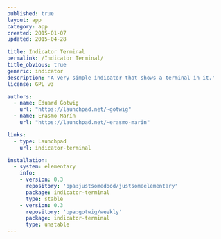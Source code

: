 ```yaml
---
published: true
layout: app
category: app
created: 2015-01-07
updated: 2015-04-28

title: Indicator Terminal
permalink: /Indicator Terminal/
title_obvious: true
generic: indicator
description: 'A very simple indicator that shows a terminal in it.'
license: GPL v3

authors:
  - name: Eduard Gotwig
    url: "https://launchpad.net/~gotwig"
  - name: Erasmo Marín
    url: "https://launchpad.net/~erasmo-marin"

links:
  - type: Launchpad
    url: indicator-terminal

installation:
  - system: elementary
    info:
    - version: 0.3
      repository: 'ppa:justsomedood/justsomeelementary'
      package: indicator-terminal
      type: stable
    - version: 0.3
      repository: 'ppa:gotwig/weekly'
      package: indicator-terminal
      type: unstable
---
```

